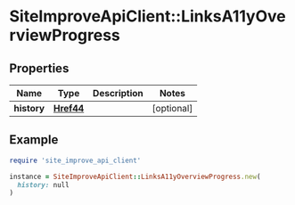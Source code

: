 # SiteImproveApiClient::LinksA11yOverviewProgress

## Properties

| Name | Type | Description | Notes |
| ---- | ---- | ----------- | ----- |
| **history** | [**Href44**](Href44.md) |  | [optional] |

## Example

```ruby
require 'site_improve_api_client'

instance = SiteImproveApiClient::LinksA11yOverviewProgress.new(
  history: null
)
```

